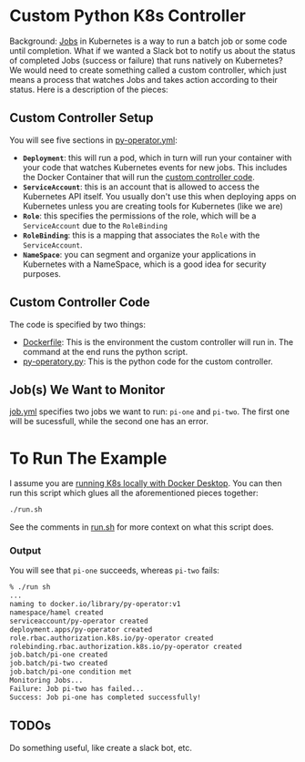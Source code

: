 # Custom Python K8s Controller

Background: [Jobs](https://kubernetes.io/docs/concepts/workloads/controllers/job/) in Kubernetes is a way to run a batch job or some code until completion.  What if we wanted a Slack bot to notify us about the status of completed Jobs (success or failure) that runs natively on Kubernetes?  We would need to create something called a custom controller, which just means a process that watches Jobs and takes action according to their status. Here is a description of the pieces:

## Custom Controller Setup

You will see five sections in [py-operator.yml](./py-operator.yml):

- **`Deployment`**: this will run a pod, which in turn will run your container with your code that watches Kubernetes events for new jobs.  This includes the Docker Container that will run the [custom controller code](#custom-controller-code).
- **`ServiceAccount`**: this is an account that is allowed to access the Kubernetes API itself.  You usually don't use this when deploying apps on Kubernetes unless you are creating tools for Kubernetes (like we are)
- **`Role`**: this specifies the permissions of the role, which will be a `ServiceAccount` due to the `RoleBinding`
- **`RoleBinding`**: this is a mapping that associates the `Role` with the `ServiceAccount`.
- **`NameSpace`**: you can segment and organize your applications in Kubernetes with a NameSpace, which is a good idea for security purposes.

## Custom Controller Code

The code is specified by two things:
- [Dockerfile](./Dockerfile): This is the environment the custom controller will run in.  The command at the end runs the python script.
- [py-operatory.py](./py-operator.py): This is the python code for the custom controller.

## Job(s) We Want to Monitor

[job.yml](./job.yml) specifies two jobs we want to run: `pi-one` and `pi-two`.  The first one will be sucessfull, while the second one has an error.


# To Run The Example

I assume you are [running K8s locally with Docker Desktop](https://docs.docker.com/desktop/kubernetes/).  You can then run this script which glues all the aforementioned pieces together:

```bash
./run.sh
```
See the comments in [run.sh](run.sh) for more context on what this script does.

### Output

You will see that `pi-one` succeeds, whereas `pi-two` fails:

```bash
% ./run sh
...
naming to docker.io/library/py-operator:v1
namespace/hamel created
serviceaccount/py-operator created
deployment.apps/py-operator created
role.rbac.authorization.k8s.io/py-operator created
rolebinding.rbac.authorization.k8s.io/py-operator created
job.batch/pi-one created
job.batch/pi-two created
job.batch/pi-one condition met
Monitoring Jobs...
Failure: Job pi-two has failed...
Success: Job pi-one has completed successfully!
```

## TODOs

Do something useful, like create a slack bot, etc. 

